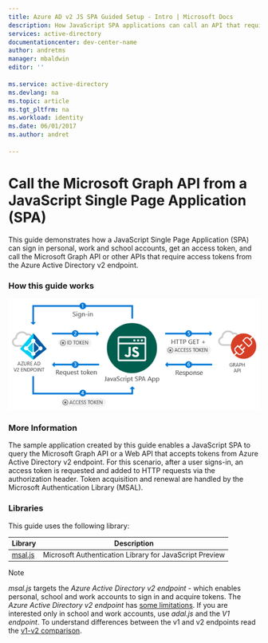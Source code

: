 ```yaml
---
title: Azure AD v2 JS SPA Guided Setup - Intro | Microsoft Docs
description: How JavaScript SPA applications can call an API that require access tokens by Azure Active Directory v2 endpoint  
services: active-directory
documentationcenter: dev-center-name  
author: andretms
manager: mbaldwin
editor: ''

ms.service: active-directory
ms.devlang: na
ms.topic: article
ms.tgt_pltfrm: na   
ms.workload: identity 
ms.date: 06/01/2017
ms.author: andret

---
```

# Call the Microsoft Graph API from a JavaScript Single Page Application (SPA)

This guide demonstrates how a JavaScript Single Page Application (SPA) can sign in personal, work and school accounts, get an access token, and call the Microsoft Graph API or other APIs that require access tokens from the Azure Active Directory v2 endpoint.

### How this guide works

![How the sample app generated by this guide works](media/active-directory-singlepageapp-javascriptspa-introduction/javascriptspa-intro.png)

<!--start-collapse-->
### More Information

The sample application created by this guide enables a JavaScript SPA to query the Microsoft Graph API or a Web API that accepts tokens from Azure Active Directory v2 endpoint. For this scenario, after a user signs-in, an access token is requested and added to HTTP requests via the authorization header. Token acquisition and renewal are handled by the Microsoft Authentication Library (MSAL).

<!--end-collapse-->

<!--start-collapse-->
### Libraries

This guide uses the following library:

|Library|Description|
|---|---|
|[msal.js](https://github.com/AzureAD/microsoft-authentication-library-for-js)|Microsoft Authentication Library for JavaScript Preview|

> [!NOTE]
> *msal.js* targets the *Azure Active Directory v2 endpoint* - which enables personal, school and work accounts to sign in and acquire tokens. The *Azure Active Directory v2 endpoint* has [some limitations](..\active-directory-v2-limitations.md). If you are interested only in school and work accounts, use *adal.js* and the *V1 endpoint*. 
> To understand differences between the v1 and v2 endpoints read the [v1-v2 comparison](..\active-directory-v2-compare.md).

<!--end-collapse-->
